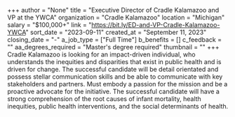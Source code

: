 +++
author = "None"
title = "Executive Director of Cradle Kalamazoo and VP at the YWCA"
organization = "Cradle Kalamazoo"
location = "Michigan"
salary = "$100,000+"
link = "https://bit.ly/ED-and-VP-Cradle-Kalamazoo-YWCA"
sort_date = "2023-09-11"
created_at = "September 11, 2023"
closing_date = "-"
a_job_type = ["Full Time"]
b_benefits = []
c_feedback = ""
aa_degrees_required = "Master's degree required"
thumbnail = ""
+++
Cradle Kalamazoo is looking for an impact-driven individual, who understands the inequities and disparities that exist in public health and is driven for change. The successful candidate will be detail orientated and possess stellar communication skills and be able to communicate with key stakeholders and partners. Must embody a passion for the mission and be a proactive advocate for the initiative.
The successful candidate will have a strong comprehension of the root causes of infant mortality, health inequities, public health interventions, and the social determinants of health.
